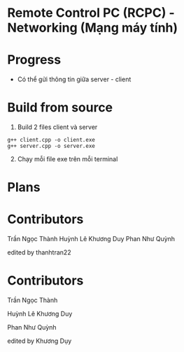 # Remote Control PC (RCPC) - Networking (Mạng máy tính) 

# Progress  
- Có thể gửi thông tin giữa server - client 

# Build from source 

1. Build 2 files client và server
``` 
g++ client.cpp -o client.exe 
g++ server.cpp -o server.exe    

```  

2. Chạy mỗi file exe trên mỗi terminal

# Plans 

# Contributors 
Trần Ngọc Thành 
Huỳnh Lê Khương Duy 
Phan Như Quỳnh


edited by thanhtran22
# Contributors  

Trần Ngọc Thành  

Huỳnh Lê Khương Duy  

Phan Như Quỳnh 


edited by Khương Dụy
